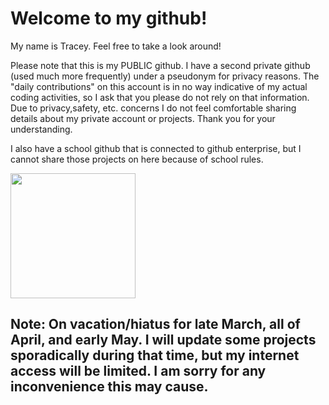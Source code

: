 # Welcome to my github!
My name is Tracey. Feel free to take a look around!

Please note that this is my PUBLIC github. I have a second private github (used much more frequently) under a pseudonym for privacy reasons. The "daily contributions" on this account is in no way indicative of my actual coding activities, so I ask that you please do not rely on that information.
Due to privacy,safety, etc. concerns I do not feel comfortable sharing details about my private account or projects. Thank you for your understanding.

I also have a school github that is connected to github enterprise, but I cannot share those projects on here because of school rules.

<img src="https://user-images.githubusercontent.com/7820165/219100820-6d3aa336-fa56-4899-9119-24424b511aae.jpg" width="200">

## Note: On vacation/hiatus for late March, all of April, and early May. I will update some projects sporadically during that time, but my internet access will be limited. I am sorry for any inconvenience this may cause.
